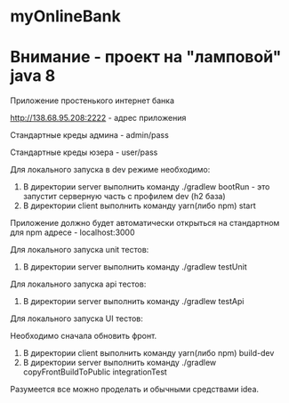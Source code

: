 # myOnlineBank

# Внимание - проект на "ламповой" java 8 

Приложение простенького интернет банка

http://138.68.95.208:2222 - адрес приложения

Стандартные креды админа - admin/pass

Стандартные креды юзера - user/pass

Для локального запуска в dev режиме необходимо:

1.  В директории server выполнить команду ./gradlew bootRun - это запустит серверную часть с профилем dev (h2 база)
2.  В директории client выполнить команду yarn(либо npm) start

Приложение должно будет автоматически открыться на стандартном для npm адресе - localhost:3000

Для локального запуска unit тестов:

1.  В директории server выполнить команду ./gradlew testUnit

Для локального запуска api тестов:

1.  В директории server выполнить команду ./gradlew testApi

Для локального запуска UI тестов:

Необходимо сначала обновить фронт.

1.  В директории client выполнить команду yarn(либо npm) build-dev
2.  В директории server выполнить команду ./gradlew copyFrontBuildToPublic integrationTest

Разумеется все можно проделать и обычными средствами idea.
